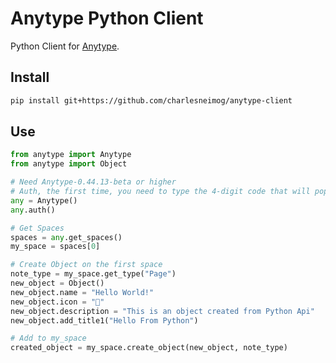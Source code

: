 # Anytype Python Client

Python Client for [Anytype](https://anytype.io/).

## Install 

``` bash
pip install git+https://github.com/charlesneimog/anytype-client
```

## Use 

``` python
from anytype import Anytype
from anytype import Object

# Need Anytype-0.44.13-beta or higher
# Auth, the first time, you need to type the 4-digit code that will pop up on Anytype App on the terminal
any = Anytype()
any.auth()

# Get Spaces
spaces = any.get_spaces()
my_space = spaces[0]

# Create Object on the first space
note_type = my_space.get_type("Page")
new_object = Object()
new_object.name = "Hello World!"
new_object.icon = "🐍"
new_object.description = "This is an object created from Python Api"
new_object.add_title1("Hello From Python")

# Add to my_space
created_object = my_space.create_object(new_object, note_type)
```
